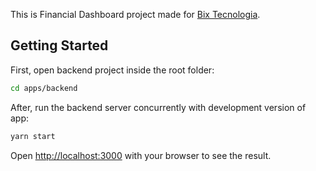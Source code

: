 This is Financial Dashboard project made for [Bix Tecnologia](https://bixtecnologia.com.br/).

## Getting Started

First, open backend project inside the root folder:

```bash
cd apps/backend
```

After, run the backend server concurrently with development version of app:

```bash
yarn start
```

Open [http://localhost:3000](http://localhost:3000) with your browser to see the result.
